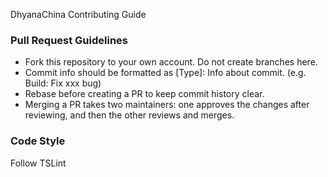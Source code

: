 DhyanaChina Contributing Guide    

### Pull Request Guidelines   
- Fork this repository to your own account. Do not create branches here.
- Commit info should be formatted as [Type]: Info about commit. (e.g. Build: Fix xxx bug)  
- Rebase before creating a PR to keep commit history clear.
- Merging a PR takes two maintainers: one approves the changes after reviewing, and then the other reviews and merges.

### Code Style
Follow TSLint

